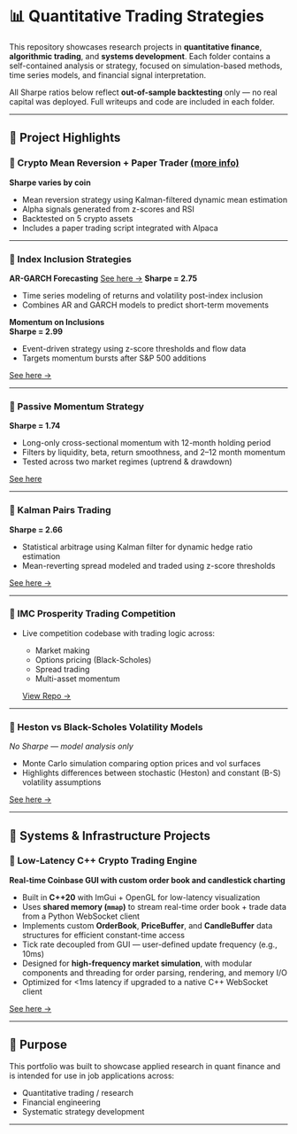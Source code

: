 # 📊 Quantitative Trading Strategies

This repository showcases research projects in **quantitative finance**, **algorithmic trading**, and **systems development**. Each folder contains a self-contained analysis or strategy, focused on simulation-based methods, time series models, and financial signal interpretation.

All Sharpe ratios below reflect **out-of-sample backtesting** only — no real capital was deployed. Full writeups and code are included in each folder.

---

## 🔶 Project Highlights

### 🔹 Crypto Mean Reversion + Paper Trader [(more info)](https://github.com/ctbowler/quant-research/tree/master/crypto-kalman-reversion)
**Sharpe varies by coin**  
- Mean reversion strategy using Kalman-filtered dynamic mean estimation  
- Alpha signals generated from z-scores and RSI  
- Backtested on 5 crypto assets  
- Includes a paper trading script integrated with Alpaca
  
---

### 🔹 Index Inclusion Strategies  

**AR-GARCH Forecasting** [See here →](https://github.com/ctbowler/quant-research/tree/master/crypto-kalman-reversion)
**Sharpe = 2.75**  
- Time series modeling of returns and volatility post-index inclusion  
- Combines AR and GARCH models to predict short-term movements
  
**Momentum on Inclusions**  
**Sharpe = 2.99**  
- Event-driven strategy using z-score thresholds and flow data  
- Targets momentum bursts after S&P 500 additions
  
[See here →](https://github.com/ctbowler/quant-research/tree/master/index-inclusion-strategies/momentum-trading)

---

### 🔹 Passive Momentum Strategy  
**Sharpe = 1.74**  
- Long-only cross-sectional momentum with 12-month holding period  
- Filters by liquidity, beta, return smoothness, and 2–12 month momentum  
- Tested across two market regimes (uptrend & drawdown)

[See here](https://github.com/ctbowler/quant-research/tree/master/passive-momentum)

---

### 🔹 Kalman Pairs Trading  
**Sharpe = 2.66**  
- Statistical arbitrage using Kalman filter for dynamic hedge ratio estimation  
- Mean-reverting spread modeled and traded using z-score thresholds
  
[See here →](https://github.com/ctbowler/quant-research/tree/master/pairs-trading-kalman)

---

### 🔹 IMC Prosperity Trading Competition  
- Live competition codebase with trading logic across:  
  - Market making  
  - Options pricing (Black-Scholes)  
  - Spread trading  
  - Multi-asset momentum
 
  [View Repo →](https://github.com/ctbowler/prosperity3-trading)  


---

### 🔹 Heston vs Black-Scholes Volatility Models  
*No Sharpe — model analysis only*  
- Monte Carlo simulation comparing option prices and vol surfaces  
- Highlights differences between stochastic (Heston) and constant (B-S) volatility assumptions

[See here →](https://github.com/ctbowler/quant-research/tree/master/options/heston-vs-bsm-volatility)

---

## 🔶 Systems & Infrastructure Projects

### 🔹 Low-Latency C++ Crypto Trading Engine  
**Real-time Coinbase GUI with custom order book and candlestick charting**  
- Built in **C++20** with ImGui + OpenGL for low-latency visualization  
- Uses **shared memory (`mmap`)** to stream real-time order book + trade data from a Python WebSocket client  
- Implements custom **OrderBook**, **PriceBuffer**, and **CandleBuffer** data structures for efficient constant-time access  
- Tick rate decoupled from GUI — user-defined update frequency (e.g., 10ms)  
- Designed for **high-frequency market simulation**, with modular components and threading for order parsing, rendering, and memory I/O  
- Optimized for <1ms latency if upgraded to a native C++ WebSocket client  

[See here →](https://github.com/ctbowler/quant-research/tree/master/low-latency-crypto-engine)


---

## 🔶 Purpose
This portfolio was built to showcase applied research in quant finance and is intended for use in job applications across:
- Quantitative trading / research  
- Financial engineering  
- Systematic strategy development

---

